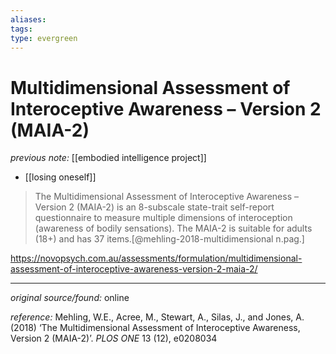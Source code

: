 ```yaml
---
aliases: 
tags: 
type: evergreen
---
```


# Multidimensional Assessment of Interoceptive Awareness – Version 2 (MAIA-2)

_previous note:_ [[embodied intelligence project]]

- [[losing oneself]]

> The Multidimensional Assessment of Interoceptive Awareness – Version 2 (MAIA-2) is an 8-subscale state-trait self-report questionnaire to measure multiple dimensions of interoception (awareness of bodily sensations). The MAIA-2 is suitable for adults (18+) and has 37 items.[@mehling-2018-multidimensional n.pag.]

<https://novopsych.com.au/assessments/formulation/multidimensional-assessment-of-interoceptive-awareness-version-2-maia-2/>



---

_original source/found:_ online

_reference:_ Mehling, W.E., Acree, M., Stewart, A., Silas, J., and Jones, A. (2018) ‘The Multidimensional Assessment of Interoceptive Awareness, Version 2 (MAIA-2)’. _PLOS ONE_ 13 (12), e0208034



